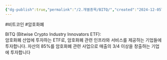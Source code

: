 ```yaml
---
{"dg-publish":true,"permalink":"/2.개별종목/BITQ/","created":"2024-12-05T22:13:46.631+09:00","updated":"2025-07-29T21:37:04.406+09:00"}
---
```


#비트코인 #암호화폐 

BITQ (Bitwise Crypto Industry Innovators ETF):  
암호화폐 산업에 투자하는 ETF로, 암호화폐 관련 인프라와 서비스를 제공하는 기업들에 투자합니다. 자산의 85%를 암호화폐 관련 사업으로 매출의 3/4 이상을 창출하는 기업에 투자합니다